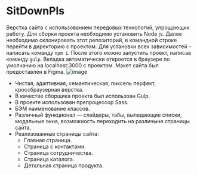 # SitDownPls
Верстка сайта с использованием передовых технологий, упрощающих работу.
Для сборки проекта необходимо установить Node js.
Далее необходимо склонировать этот репозиторий, в командной строке перейти в директорию с проектом. Для установки всех зависимостей - написать команду `npm i`. После этого можно запустить проект, написав команду `gulp`. Вкладка автоматически откроется в браузере по умолчанию на localhost:3000 с проектом. 
Макет сайта был предоставлен в Figma.
![image](https://user-images.githubusercontent.com/109067893/178532735-1307c8ae-2bb7-4e6d-b1b9-060b6fa994ac.png)
- Чистая, адаптивная, семантическая, пиксель перфект, кроссбраузерная верстка.
- В качестве сборщика проекта был использоан Gulp.
- В проекте использован препроцессор Sass.
- БЭМ наименование классов.
- Различный функционал — слайдеры, табы, выпадающие списки, модальные окна, возможность переходить на различыне страницы сайта.
- Реализованные страницы сайта:
  - Главная страница.
  - Страница с контактами.
  - Страница сотрудничества.
  - Страница каталога.
  - Детальная страница продукта. 


  
